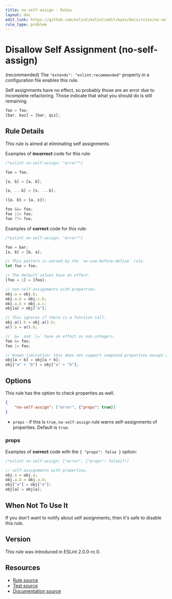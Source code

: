 ```yaml
---
title: no-self-assign - Rules
layout: doc
edit_link: https://github.com/eslint/eslint/edit/main/docs/rules/no-self-assign.md
rule_type: problem
---
```

<!-- Note: No pull requests accepted for this file. See README.md in the root directory for details. -->

# Disallow Self Assignment (no-self-assign)

(recommended) The `"extends": "eslint:recommended"` property in a configuration file enables this rule.

Self assignments have no effect, so probably those are an error due to incomplete refactoring.
Those indicate that what you should do is still remaining.

```js
foo = foo;
[bar, baz] = [bar, qiz];
```

## Rule Details

This rule is aimed at eliminating self assignments.

Examples of **incorrect** code for this rule:

```js
/*eslint no-self-assign: "error"*/

foo = foo;

[a, b] = [a, b];

[a, ...b] = [x, ...b];

({a, b} = {a, x});

foo &&= foo;
foo ||= foo;
foo ??= foo;
```

Examples of **correct** code for this rule:

```js
/*eslint no-self-assign: "error"*/

foo = bar;
[a, b] = [b, a];

// This pattern is warned by the `no-use-before-define` rule.
let foo = foo;

// The default values have an effect.
[foo = 1] = [foo];

// non-self-assignments with properties.
obj.a = obj.b;
obj.a.b = obj.c.b;
obj.a.b = obj.a.c;
obj[a] = obj["a"];

// This ignores if there is a function call.
obj.a().b = obj.a().b;
a().b = a().b;

// `&=` and `|=` have an effect on non-integers.
foo &= foo;
foo |= foo;

// Known limitation: this does not support computed properties except single literal or single identifier.
obj[a + b] = obj[a + b];
obj["a" + "b"] = obj["a" + "b"];
```

## Options

This rule has the option to check properties as well.

```json
{
    "no-self-assign": ["error", {"props": true}]
}
```

* `props` - if this is `true`, `no-self-assign` rule warns self-assignments of properties. Default is `true`.

### props

Examples of **correct** code with the `{ "props": false }` option:

```js
/*eslint no-self-assign: ["error", {"props": false}]*/

// self-assignments with properties.
obj.a = obj.a;
obj.a.b = obj.a.b;
obj["a"] = obj["a"];
obj[a] = obj[a];
```

## When Not To Use It

If you don't want to notify about self assignments, then it's safe to disable this rule.

## Version

This rule was introduced in ESLint 2.0.0-rc.0.

## Resources

* [Rule source](https://github.com/eslint/eslint/tree/HEAD/lib/rules/no-self-assign.js)
* [Test source](https://github.com/eslint/eslint/tree/HEAD/tests/lib/rules/no-self-assign.js)
* [Documentation source](https://github.com/eslint/eslint/tree/HEAD/docs/rules/no-self-assign.md)
